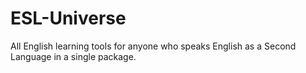 # ESL-Universe
All English learning tools for anyone who speaks English as a Second Language in a single package.
